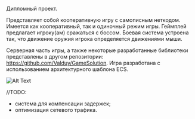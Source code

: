 Дипломный проект.

Представляет собой кооперативную игру с самописным неткодом. Имеется как кооперативный, так и одиночный режим игры. Геймплей предлагает игроку(ам) сражаться с боссом.
Боевая система устроена так, что движение оружия игрока определяется движениями мыши.

Серверная часть игры, а также некоторые разработанные библиотеки представлены в другом репозитории: https://github.com/Valduy/GameSolution.
Игра разработана с использованием архитектурного шаблона ECS.

![Alt Text](https://github.com/Valduy/Game/blob/master/Images/game.gif)

//TODO:
- система для компенсации задержек;
- оптимизация сетевого трафика.
